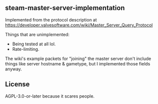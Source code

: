 ## steam-master-server-implementation
Implemented from the protocol description at https://developer.valvesoftware.com/wiki/Master_Server_Query_Protocol

Things that are unimplemented:
- Being tested at all lol.
- Rate-limiting.

The wiki's example packets for "joining" the master server don't include things like server hostname & gametype, but I implemented those fields anyway.


## License
AGPL-3.0-or-later because it scares people.
